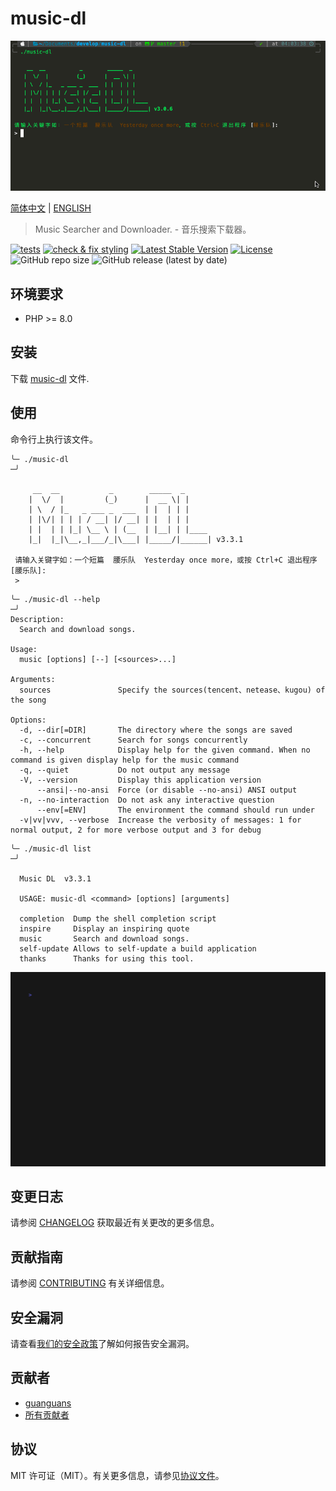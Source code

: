 # music-dl

<p align="center"><img src="resources/usage.gif" alt="usage" title="usage"></p>

[简体中文](README-zh_CN.md) | [ENGLISH](README.md)

> Music Searcher and Downloader. - 音乐搜索下载器。

[![tests](https://github.com/guanguans/music-dl/workflows/tests/badge.svg)](https://github.com/guanguans/music-dl/actions)
[![check & fix styling](https://github.com/guanguans/music-dl/actions/workflows/php-cs-fixer.yml/badge.svg)](https://github.com/guanguans/music-dl/actions)
[![Latest Stable Version](https://poser.pugx.org/guanguans/music-dl/v)](//packagist.org/packages/guanguans/music-dl)
[![License](https://poser.pugx.org/guanguans/music-dl/license)](//packagist.org/packages/guanguans/music-dl)
![GitHub repo size](https://img.shields.io/github/repo-size/guanguans/music-dl)
![GitHub release (latest by date)](https://img.shields.io/github/v/release/guanguans/music-dl)

## 环境要求

* PHP >= 8.0

## 安装

下载 [music-dl](https://github.com/guanguans/music-dl/blob/master/builds/music-dl) 文件.

## 使用

命令行上执行该文件。

```shell
╰─ ./music-dl                                                               ─╯

     __  __           _        _____  _
    |  \/  |         (_)      |  __ \| |
    | \  / |_   _ ___ _  ___  | |  | | |
    | |\/| | | | / __| |/ __| | |  | | |
    | |  | | |_| \__ \ | (__  | |__| | |____
    |_|  |_|\__,_|___/_|\___| |_____/|______| v3.3.1

 请输入关键字如：一个短篇  腰乐队  Yesterday once more，或按 Ctrl+C 退出程序 [腰乐队]:
 > 
```

```shell
╰─ ./music-dl --help                                                                                                      ─╯
Description:
  Search and download songs.

Usage:
  music [options] [--] [<sources>...]

Arguments:
  sources               Specify the sources(tencent、netease、kugou) of the song

Options:
  -d, --dir[=DIR]       The directory where the songs are saved
  -c, --concurrent      Search for songs concurrently
  -h, --help            Display help for the given command. When no command is given display help for the music command
  -q, --quiet           Do not output any message
  -V, --version         Display this application version
      --ansi|--no-ansi  Force (or disable --no-ansi) ANSI output
  -n, --no-interaction  Do not ask any interactive question
      --env[=ENV]       The environment the command should run under
  -v|vv|vvv, --verbose  Increase the verbosity of messages: 1 for normal output, 2 for more verbose output and 3 for debug
```

```shell
╰─ ./music-dl list                                                      ─╯

  Music DL  v3.3.1

  USAGE: music-dl <command> [options] [arguments]

  completion  Dump the shell completion script
  inspire     Display an inspiring quote
  music       Search and download songs.
  self-update Allows to self-update a build application
  thanks      Thanks for using this tool.
```

![vhs](resources/music-dl.gif)

## 变更日志

请参阅 [CHANGELOG](CHANGELOG.md) 获取最近有关更改的更多信息。

## 贡献指南

请参阅 [CONTRIBUTING](.github/CONTRIBUTING.md) 有关详细信息。

## 安全漏洞

请查看[我们的安全政策](../../security/policy)了解如何报告安全漏洞。

## 贡献者

* [guanguans](https://github.com/guanguans)
* [所有贡献者](../../contributors)

## 协议

MIT 许可证（MIT）。有关更多信息，请参见[协议文件](LICENSE)。
